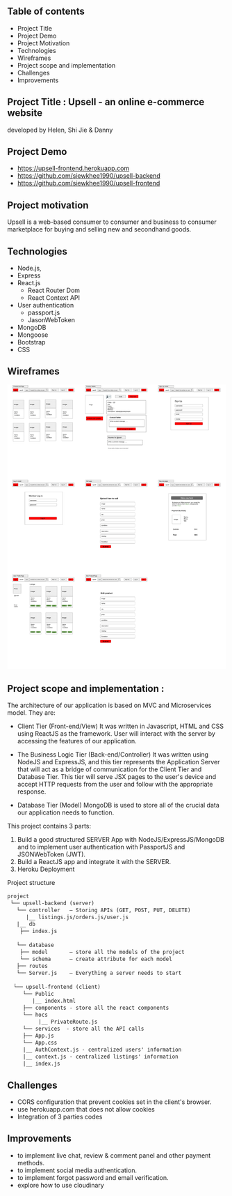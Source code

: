 
## Table of contents
* Project Title
* Project Demo
* Project Motivation
* Technologies
* Wireframes
* Project scope and implementation
* Challenges
* Improvements

## Project Title : Upsell - an online e-commerce website
developed by Helen, Shi Jie & Danny



## Project Demo
* https://upsell-frontend.herokuapp.com
* https://github.com/siewkhee1990/upsell-backend
* https://github.com/siewkhee1990/upsell-frontend


## Project motivation
Upsell is a web-based consumer to consumer and business to consumer marketplace for buying and selling new and secondhand goods.


## Technologies
* Node.js,
* Express
* React.js
  - React Router Dom
  - React Context API
* User authentication
   - passport.js
   - JasonWebToken 
* MongoDB
* Mongoose
* Bootstrap
* CSS

## Wireframes

![](images/Upsell_wireframes.png)


## Project scope and implementation :

The architecture of our application is based on MVC and Microservices model. They are:

* Client Tier (Front-end/View)
It was written in Javascript, HTML and CSS using ReactJS as the framework. User will interact with the server by accessing the features of our application.

* The Business Logic Tier (Back-end/Controller)
It was written using NodeJS and ExpressJS, and this tier represents the Application Server that will act as a bridge of communication for the Client Tier and Database Tier. This tier will serve JSX pages to the user's device and accept HTTP requests from the user and follow with the appropriate response.

* Database Tier (Model)
MongoDB is used to store all of the crucial data our application needs to function.


This project contains 3 parts:

1) Build a good structured SERVER App with NodeJS/ExpressJS/MongoDB and
   to implement user authentication with PassportJS and JSONWebToken (JWT).
2) Build a ReactJS app and integrate it with the SERVER.
3) Heroku Deployment

Project structure

```
project
 └── upsell-backend (server)
   └── controller   — Storing APIs (GET, POST, PUT, DELETE)
      |__ listings.js/orders.js/user.js
   |__ db
    ├── index.js

   └── database
    ├── model       — store all the models of the project
    └── schema      — create attribute for each model
   ├── routes
   └── Server.js    — Everything a server needs to start

  └── upsell-frontend (client)
     └── Public  
        |__ index.html
     ├── components - store all the react components
     └── hocs
          |__ PrivateRoute.js
     └── services  - store all the API calls  
     ├── App.js
     └── App.css
     |__ AuthContext.js - centralized users' information
     |__ context.js - centralized listings' information
     |__ index.js
```


## Challenges
* CORS configuration that prevent cookies set in the client's browser.  
* use herokuapp.com that does not allow cookies 
* Integration of 3 parties codes 

## Improvements
* to implement live chat, review & comment panel and other payment methods.
* to implement social media authentication. 
* to implement forgot password and email verification.
* explore how to use cloudinary 


